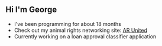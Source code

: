 ## Hi I'm George

- I've been programming for about 18 months
- Check out my animal rights networking site: [AR United](https://ar-united.onrender.com/)
- Currently working on a loan approval classifier application
